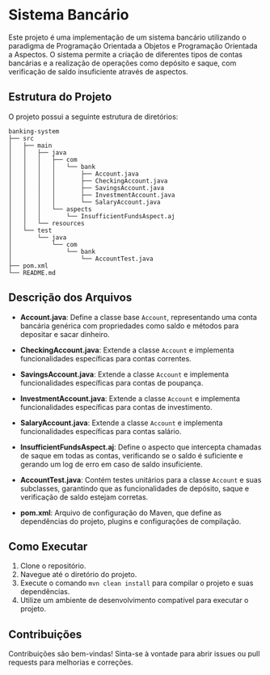 # Sistema Bancário

Este projeto é uma implementação de um sistema bancário utilizando o paradigma de Programação Orientada a Objetos e Programação Orientada a Aspectos. O sistema permite a criação de diferentes tipos de contas bancárias e a realização de operações como depósito e saque, com verificação de saldo insuficiente através de aspectos.

## Estrutura do Projeto

O projeto possui a seguinte estrutura de diretórios:

```
banking-system
├── src
│   ├── main
│   │   ├── java
│   │   │   ├── com
│   │   │   │   └── bank
│   │   │   │       ├── Account.java
│   │   │   │       ├── CheckingAccount.java
│   │   │   │       ├── SavingsAccount.java
│   │   │   │       ├── InvestmentAccount.java
│   │   │   │       └── SalaryAccount.java
│   │   │   └── aspects
│   │   │       └── InsufficientFundsAspect.aj
│   │   └── resources
│   └── test
│       └── java
│           └── com
│               └── bank
│                   └── AccountTest.java
├── pom.xml
└── README.md
```

## Descrição dos Arquivos

- **Account.java**: Define a classe base `Account`, representando uma conta bancária genérica com propriedades como saldo e métodos para depositar e sacar dinheiro.
  
- **CheckingAccount.java**: Extende a classe `Account` e implementa funcionalidades específicas para contas correntes.

- **SavingsAccount.java**: Extende a classe `Account` e implementa funcionalidades específicas para contas de poupança.

- **InvestmentAccount.java**: Extende a classe `Account` e implementa funcionalidades específicas para contas de investimento.

- **SalaryAccount.java**: Extende a classe `Account` e implementa funcionalidades específicas para contas salário.

- **InsufficientFundsAspect.aj**: Define o aspecto que intercepta chamadas de saque em todas as contas, verificando se o saldo é suficiente e gerando um log de erro em caso de saldo insuficiente.

- **AccountTest.java**: Contém testes unitários para a classe `Account` e suas subclasses, garantindo que as funcionalidades de depósito, saque e verificação de saldo estejam corretas.

- **pom.xml**: Arquivo de configuração do Maven, que define as dependências do projeto, plugins e configurações de compilação.

## Como Executar

1. Clone o repositório.
2. Navegue até o diretório do projeto.
3. Execute o comando `mvn clean install` para compilar o projeto e suas dependências.
4. Utilize um ambiente de desenvolvimento compatível para executar o projeto.

## Contribuições

Contribuições são bem-vindas! Sinta-se à vontade para abrir issues ou pull requests para melhorias e correções.